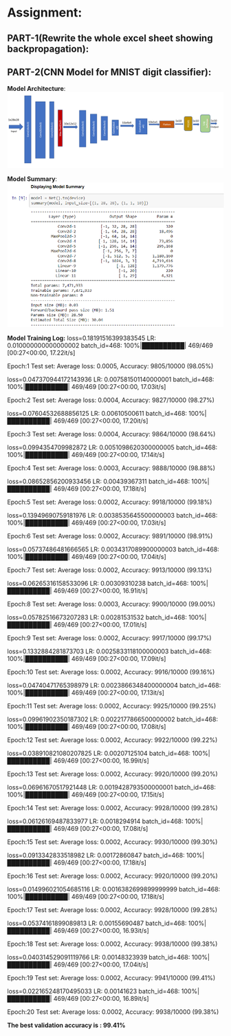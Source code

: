 # Assignment:

## PART-1(Rewrite the whole excel sheet showing backpropagation):

## PART-2(CNN Model for MNIST digit classifier):

**Model Architecture**:
![Model Architecture](./Model%20architecture.png)

**Model Summary**:
![Model Summary](./ModelSummary.png)

**Model Training Log:**
loss=0.18191516399383545 LR: 0.010000000000000002 batch_id=468: 100%|██████████| 469/469 [00:27<00:00, 17.22it/s]

Epoch:1 Test set: Average loss: 0.0005, Accuracy: 9805/10000 (98.05%)

loss=0.047370944172143936 LR: 0.007581501140000001 batch_id=468: 100%|██████████| 469/469 [00:27<00:00, 17.03it/s]

Epoch:2 Test set: Average loss: 0.0004, Accuracy: 9827/10000 (98.27%)

loss=0.07604532688856125 LR: 0.00610500611 batch_id=468: 100%|██████████| 469/469 [00:27<00:00, 17.20it/s]

Epoch:3 Test set: Average loss: 0.0004, Accuracy: 9864/10000 (98.64%)

loss=0.0994354709982872 LR: 0.0051098620300000005 batch_id=468: 100%|██████████| 469/469 [00:27<00:00, 17.14it/s]

Epoch:4 Test set: Average loss: 0.0003, Accuracy: 9888/10000 (98.88%)

loss=0.08652856200933456 LR: 0.00439367311 batch_id=468: 100%|██████████| 469/469 [00:27<00:00, 17.18it/s]

Epoch:5 Test set: Average loss: 0.0002, Accuracy: 9918/10000 (99.18%)

loss=0.13949690759181976 LR: 0.0038535645500000003 batch_id=468: 100%|██████████| 469/469 [00:27<00:00, 17.03it/s]

Epoch:6 Test set: Average loss: 0.0002, Accuracy: 9891/10000 (98.91%)

loss=0.05737486481666565 LR: 0.0034317089900000003 batch_id=468: 100%|██████████| 469/469 [00:27<00:00, 17.04it/s]

Epoch:7 Test set: Average loss: 0.0002, Accuracy: 9913/10000 (99.13%)

loss=0.06265316158533096 LR: 0.00309310238 batch_id=468: 100%|██████████| 469/469 [00:27<00:00, 16.91it/s]

Epoch:8 Test set: Average loss: 0.0003, Accuracy: 9900/10000 (99.00%)

loss=0.05782516673207283 LR: 0.00281531532 batch_id=468: 100%|██████████| 469/469 [00:27<00:00, 17.01it/s]

Epoch:9 Test set: Average loss: 0.0002, Accuracy: 9917/10000 (99.17%)

loss=0.1332884281873703 LR: 0.0025833118100000003 batch_id=468: 100%|██████████| 469/469 [00:27<00:00, 17.09it/s]

Epoch:10 Test set: Average loss: 0.0002, Accuracy: 9916/10000 (99.16%)

loss=0.04740471765398979 LR: 0.0023866348400000004 batch_id=468: 100%|██████████| 469/469 [00:27<00:00, 17.13it/s]

Epoch:11 Test set: Average loss: 0.0002, Accuracy: 9925/10000 (99.25%)

loss=0.09961902350187302 LR: 0.0022177866500000002 batch_id=468: 100%|██████████| 469/469 [00:27<00:00, 17.08it/s]

Epoch:12 Test set: Average loss: 0.0002, Accuracy: 9922/10000 (99.22%)

loss=0.038910821080207825 LR: 0.00207125104 batch_id=468: 100%|██████████| 469/469 [00:27<00:00, 16.99it/s]

Epoch:13 Test set: Average loss: 0.0002, Accuracy: 9920/10000 (99.20%)

loss=0.06961670517921448 LR: 0.0019428793500000001 batch_id=468: 100%|██████████| 469/469 [00:27<00:00, 17.15it/s]

Epoch:14 Test set: Average loss: 0.0002, Accuracy: 9928/10000 (99.28%)

loss=0.06126169487833977 LR: 0.0018294914 batch_id=468: 100%|██████████| 469/469 [00:27<00:00, 17.08it/s]

Epoch:15 Test set: Average loss: 0.0002, Accuracy: 9930/10000 (99.30%)

loss=0.0913342833518982 LR: 0.00172860847 batch_id=468: 100%|██████████| 469/469 [00:27<00:00, 17.18it/s]

Epoch:16 Test set: Average loss: 0.0002, Accuracy: 9920/10000 (99.20%)

loss=0.014996021054685116 LR: 0.0016382699899999999 batch_id=468: 100%|██████████| 469/469 [00:27<00:00, 17.18it/s]

Epoch:17 Test set: Average loss: 0.0002, Accuracy: 9928/10000 (99.28%)

loss=0.05374161899089813 LR: 0.00155690487 batch_id=468: 100%|██████████| 469/469 [00:27<00:00, 16.93it/s]

Epoch:18 Test set: Average loss: 0.0002, Accuracy: 9938/10000 (99.38%)

loss=0.040314529091119766 LR: 0.00148323939 batch_id=468: 100%|██████████| 469/469 [00:27<00:00, 17.04it/s]

Epoch:19 Test set: Average loss: 0.0002, Accuracy: 9941/10000 (99.41%)

loss=0.022165248170495033 LR: 0.00141623 batch_id=468: 100%|██████████| 469/469 [00:27<00:00, 16.89it/s]

Epoch:20 Test set: Average loss: 0.0002, Accuracy: 9938/10000 (99.38%)

**The best validation accuracy is : 99.41%**
